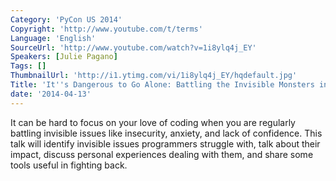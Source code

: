```yaml
---
Category: 'PyCon US 2014'
Copyright: 'http://www.youtube.com/t/terms'
Language: 'English'
SourceUrl: 'http://www.youtube.com/watch?v=1i8ylq4j_EY'
Speakers: [Julie Pagano]
Tags: []
ThumbnailUrl: 'http://i1.ytimg.com/vi/1i8ylq4j_EY/hqdefault.jpg'
Title: 'It''s Dangerous to Go Alone: Battling the Invisible Monsters in Tech'
date: '2014-04-13'
---
```

It can be hard to focus on your love of coding when you are regularly battling invisible issues like insecurity, anxiety, and lack of confidence. This talk will identify invisible issues programmers struggle with, talk about their impact, discuss personal experiences dealing with them, and share some tools useful in fighting back.
